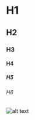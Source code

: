 # H1
## H2
### H3
#### H4
##### H5
###### H6
![alt text](http://e5.pudelek.pl/9978282feec2f2c8318fc1a7df363d84e67d1b91 "Logo Title Text 1")
